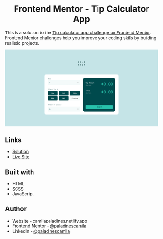<h1 align="center"> Frontend Mentor - Tip Calculator App </h1>

This is a solution to the [Tip calculator app challenge on Frontend Mentor](https://www.frontendmentor.io/challenges/tip-calculator-app-ugJNGbJUX). Frontend Mentor challenges help you improve your coding skills by building realistic projects.

![](https://raw.githubusercontent.com/paladinescamila/Tip-Calculator-App/main/img/screenshoot.png)

## Links

-   [Solution](https://www.frontendmentor.io/solutions/tip-calculator-app-ZQmiIizE9)
-   [Live Site](https://tca-frontend-mentor.netlify.app/)

## Built with

-   HTML
-   SCSS
-   JavaScript

## Author

-   Website - [camilapaladines.netlify.app](https://camilapaladines.netlify.app/)
-   Frontend Mentor - [@paladinescamila](https://www.frontendmentor.io/profile/paladinescamila)
-   LinkedIn - [@paladinescamila](https://co.linkedin.com/in/paladinescamila)
